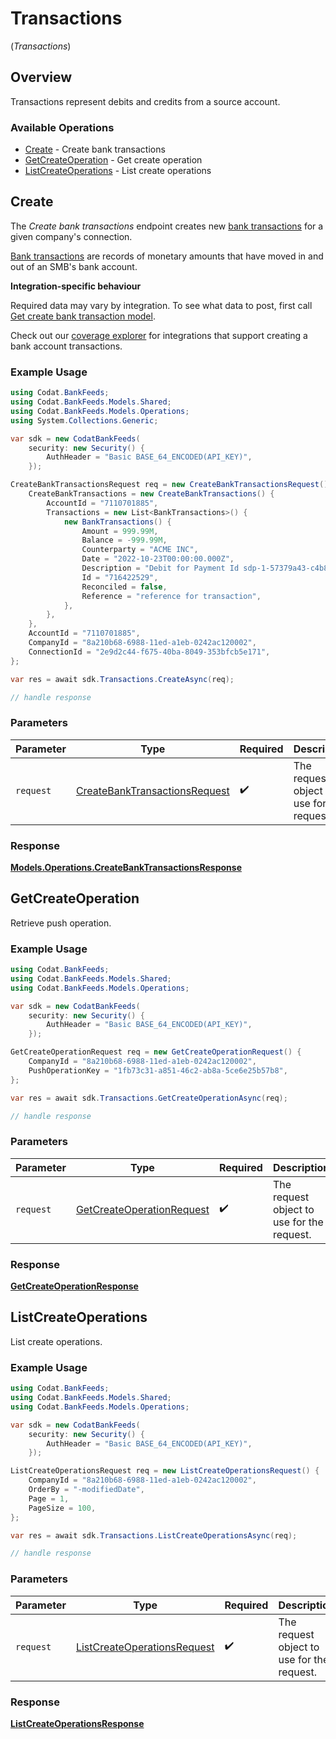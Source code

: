 # Transactions
(*Transactions*)

## Overview

Transactions represent debits and credits from a source account.

### Available Operations

* [Create](#create) - Create bank transactions
* [GetCreateOperation](#getcreateoperation) - Get create operation
* [ListCreateOperations](#listcreateoperations) - List create operations

## Create

﻿The *Create bank transactions* endpoint creates new [bank transactions](https://docs.codat.io/bank-feeds-api#/schemas/BankTransactions) for a given company's connection.

[Bank transactions](https://docs.codat.io/bank-feeds-api#/schemas/BankTransactions) are records of monetary amounts that have moved in and out of an SMB's bank account.

**Integration-specific behaviour**

Required data may vary by integration. To see what data to post, first call [Get create bank transaction model](https://docs.codat.io/bank-feeds-api#/operations/get-create-bankTransactions-model).

Check out our [coverage explorer](https://knowledge.codat.io/supported-features/accounting?view=tab-by-data-type&dataType=bankTransactions) for integrations that support creating a bank account transactions.


### Example Usage

```csharp
using Codat.BankFeeds;
using Codat.BankFeeds.Models.Shared;
using Codat.BankFeeds.Models.Operations;
using System.Collections.Generic;

var sdk = new CodatBankFeeds(
    security: new Security() {
        AuthHeader = "Basic BASE_64_ENCODED(API_KEY)",
    });

CreateBankTransactionsRequest req = new CreateBankTransactionsRequest() {
    CreateBankTransactions = new CreateBankTransactions() {
        AccountId = "7110701885",
        Transactions = new List<BankTransactions>() {
            new BankTransactions() {
                Amount = 999.99M,
                Balance = -999.99M,
                Counterparty = "ACME INC",
                Date = "2022-10-23T00:00:00.000Z",
                Description = "Debit for Payment Id sdp-1-57379a43-c4b8-49f5-bd7c-699189ee7a60",
                Id = "716422529",
                Reconciled = false,
                Reference = "reference for transaction",
            },
        },
    },
    AccountId = "7110701885",
    CompanyId = "8a210b68-6988-11ed-a1eb-0242ac120002",
    ConnectionId = "2e9d2c44-f675-40ba-8049-353bfcb5e171",
};

var res = await sdk.Transactions.CreateAsync(req);

// handle response
```

### Parameters

| Parameter                                                                                 | Type                                                                                      | Required                                                                                  | Description                                                                               |
| ----------------------------------------------------------------------------------------- | ----------------------------------------------------------------------------------------- | ----------------------------------------------------------------------------------------- | ----------------------------------------------------------------------------------------- |
| `request`                                                                                 | [CreateBankTransactionsRequest](../../Models/Operations/CreateBankTransactionsRequest.md) | :heavy_check_mark:                                                                        | The request object to use for the request.                                                |


### Response

**[Models.Operations.CreateBankTransactionsResponse](../../Models/Operations/CreateBankTransactionsResponse.md)**


## GetCreateOperation

Retrieve push operation.

### Example Usage

```csharp
using Codat.BankFeeds;
using Codat.BankFeeds.Models.Shared;
using Codat.BankFeeds.Models.Operations;

var sdk = new CodatBankFeeds(
    security: new Security() {
        AuthHeader = "Basic BASE_64_ENCODED(API_KEY)",
    });

GetCreateOperationRequest req = new GetCreateOperationRequest() {
    CompanyId = "8a210b68-6988-11ed-a1eb-0242ac120002",
    PushOperationKey = "1fb73c31-a851-46c2-ab8a-5ce6e25b57b8",
};

var res = await sdk.Transactions.GetCreateOperationAsync(req);

// handle response
```

### Parameters

| Parameter                                                                         | Type                                                                              | Required                                                                          | Description                                                                       |
| --------------------------------------------------------------------------------- | --------------------------------------------------------------------------------- | --------------------------------------------------------------------------------- | --------------------------------------------------------------------------------- |
| `request`                                                                         | [GetCreateOperationRequest](../../Models/Operations/GetCreateOperationRequest.md) | :heavy_check_mark:                                                                | The request object to use for the request.                                        |


### Response

**[GetCreateOperationResponse](../../Models/Operations/GetCreateOperationResponse.md)**


## ListCreateOperations

List create operations.

### Example Usage

```csharp
using Codat.BankFeeds;
using Codat.BankFeeds.Models.Shared;
using Codat.BankFeeds.Models.Operations;

var sdk = new CodatBankFeeds(
    security: new Security() {
        AuthHeader = "Basic BASE_64_ENCODED(API_KEY)",
    });

ListCreateOperationsRequest req = new ListCreateOperationsRequest() {
    CompanyId = "8a210b68-6988-11ed-a1eb-0242ac120002",
    OrderBy = "-modifiedDate",
    Page = 1,
    PageSize = 100,
};

var res = await sdk.Transactions.ListCreateOperationsAsync(req);

// handle response
```

### Parameters

| Parameter                                                                             | Type                                                                                  | Required                                                                              | Description                                                                           |
| ------------------------------------------------------------------------------------- | ------------------------------------------------------------------------------------- | ------------------------------------------------------------------------------------- | ------------------------------------------------------------------------------------- |
| `request`                                                                             | [ListCreateOperationsRequest](../../Models/Operations/ListCreateOperationsRequest.md) | :heavy_check_mark:                                                                    | The request object to use for the request.                                            |


### Response

**[ListCreateOperationsResponse](../../Models/Operations/ListCreateOperationsResponse.md)**

